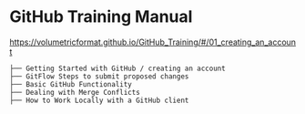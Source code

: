 # GitHub Training Manual

https://volumetricformat.github.io/GitHub_Training/#/01_creating_an_account

```
├── Getting Started with GitHub / creating an account
├── GitFlow Steps to submit proposed changes
├── Basic GitHub Functionality 
├── Dealing with Merge Conflicts   
├── How to Work Locally with a GitHub client

```
